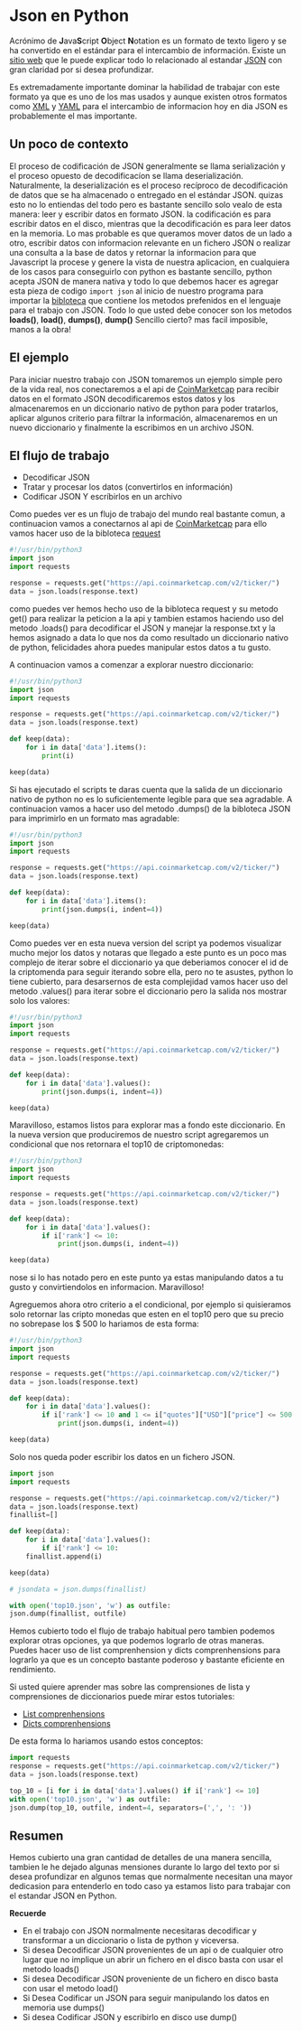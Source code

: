 # Json en Python

Acrónimo de **J**ava**S**cript **O**bject **N**otation es un formato de texto ligero y se ha convertido en el estándar para el intercambio de información. Existe un [sitio web](https://www.json.org/) que le puede explicar todo lo relacionado al estandar [JSON](https://www.json.org/) con gran claridad por si desea profundizar.

Es extremadamente importante dominar la habilidad de trabajar con este formato ya que es uno de los mas usados y aunque existen otros formatos como [XML](https://en.wikipedia.org/wiki/XML) y [YAML](http://yaml.org/) para el intercambio de informacion hoy en dia JSON es probablemente el mas importante.

## Un poco de contexto

El proceso de codificación de JSON generalmente se llama serialización y el proceso opuesto de decodificacíon se llama deserialización. Naturalmente, la deserialización es el proceso recíproco de decodificación de datos que se ha almacenado o entregado en el estándar JSON. quizas esto no lo entiendas del todo pero es bastante sencillo solo vealo de esta manera: leer y escribir datos en formato JSON. la codificación es para escribir datos en el disco, mientras que la decodificación es para leer datos en la memoria. Lo mas probable es que queramos mover datos de un lado a otro, escribir datos con informacion relevante en un fichero JSON o realizar una consulta a la base de datos y retornar la informacion para que Javascript la procese y genere la vista de nuestra aplicacion, en cualquiera de los casos para conseguirlo con python es bastante sencillo, python acepta JSON de manera nativa y todo lo que debemos hacer es agregar esta pieza de codigo `import json` al inicio de nuestro programa para importar la [bibloteca](https://docs.python.org/3/library/json.html) que contiene los metodos prefenidos en el lenguaje para el trabajo con JSON. Todo lo que usted debe conocer son los metodos **loads()**, **load()**, **dumps()**, **dump()** Sencillo cierto? mas facil imposible, manos a la obra!

## El ejemplo

Para iniciar nuestro trabajo con JSON tomaremos un ejemplo simple pero de la vida real, nos conectaremos a el api de [CoinMarketcap](https://api.coinmarketcap.com/v2/ticker/) para recibir datos en el formato JSON decodificaremos estos datos y los almacenaremos en un diccionario nativo de python para poder tratarlos, aplicar algunos criterio para filtrar la información, almacenaremos en un nuevo diccionario y finalmente la escribimos en un archivo JSON.

## El flujo de trabajo

- Decodificar JSON
- Tratar y procesar los datos (convertirlos en información)
- Codificar JSON Y escríbirlos en un archivo

Como puedes ver es un flujo de trabajo del mundo real bastante comun, a continuacion vamos a conectarnos al api de [CoinMarketcap](https://api.coinmarketcap.com/v2/ticker/) para ello vamos hacer uso de la bibloteca [request](http://docs.python-requests.org/es/latest/)

```python
#!/usr/bin/python3
import json
import requests

response = requests.get("https://api.coinmarketcap.com/v2/ticker/")
data = json.loads(response.text)
```

como puedes ver hemos hecho uso de la bibloteca request y su metodo get() para realizar la peticion a la api y tambien estamos haciendo uso del metodo .loads() para decodificar el JSON y manejar la response.txt y la hemos asignado a data lo que nos da como resultado un diccionario nativo de python, felicidades ahora puedes manipular estos datos a tu gusto.

A continuacion vamos a comenzar a explorar nuestro diccionario:

```python
#!/usr/bin/python3
import json
import requests

response = requests.get("https://api.coinmarketcap.com/v2/ticker/")
data = json.loads(response.text)

def keep(data):
    for i in data['data'].items():
        print(i)

keep(data)
```

Si has ejecutado el scripts te daras cuenta que la salida de un diccionario nativo de python no es lo suficientemente legible para que sea agradable. A continuacion vamos a hacer uso del metodo .dumps() de la bibloteca JSON para imprimirlo en un formato mas agradable:

```python
#!/usr/bin/python3
import json
import requests

response = requests.get("https://api.coinmarketcap.com/v2/ticker/")
data = json.loads(response.text)

def keep(data):
    for i in data['data'].items():
        print(json.dumps(i, indent=4))

keep(data)
```

Como puedes ver en esta nueva version del script ya podemos visualizar mucho mejor los datos y notaras que llegado a este punto es un poco mas complejo de iterar sobre el diccionario ya que deberiamos conocer el id de la criptomenda para seguir iterando sobre ella, pero no te asustes, python lo tiene cubierto, para desarsernos de esta complejidad vamos hacer uso del metodo .values() para iterar sobre el diccionario pero la salida nos mostrar solo los valores:

```python
#!/usr/bin/python3
import json
import requests

response = requests.get("https://api.coinmarketcap.com/v2/ticker/")
data = json.loads(response.text)

def keep(data):
    for i in data['data'].values():
        print(json.dumps(i, indent=4))

keep(data)
```

Maravilloso, estamos listos para explorar mas a fondo este diccionario. En la nueva version que produciremos de nuestro script agregaremos un condicional que nos retornara el top10 de criptomonedas:

```python
#!/usr/bin/python3
import json
import requests

response = requests.get("https://api.coinmarketcap.com/v2/ticker/")
data = json.loads(response.text)

def keep(data):
    for i in data['data'].values():
        if i['rank'] <= 10:
            print(json.dumps(i, indent=4))

keep(data)
```

nose si lo has notado pero en este punto ya estas manipulando datos a tu gusto y convirtiendolos en informacion. Maravilloso!

Agreguemos ahora otro criterio a el condicional, por ejemplo si quisieramos solo retornar las cripto monedas que esten en el top10 pero que su precio no sobrepase los $ 500 lo hariamos de esta forma:

```python
#!/usr/bin/python3
import json
import requests

response = requests.get("https://api.coinmarketcap.com/v2/ticker/")
data = json.loads(response.text)

def keep(data):
    for i in data['data'].values():
        if i['rank'] <= 10 and 1 <= i["quotes"]["USD"]["price"] <= 500:
            print(json.dumps(i, indent=4))

keep(data)
```

Solo nos queda poder escribir los datos en un fichero JSON.

```python
import json
import requests

response = requests.get("https://api.coinmarketcap.com/v2/ticker/")
data = json.loads(response.text)
finallist=[]

def keep(data):
    for i in data['data'].values():
        if i['rank'] <= 10:
    finallist.append(i)

keep(data)

# jsondata = json.dumps(finallist)

with open('top10.json', 'w') as outfile:
json.dump(finallist, outfile)
```

Hemos cubierto todo el flujo de trabajo habitual pero tambien podemos explorar otras opciones, ya que podemos lograrlo de otras maneras. Puedes hacer uso de list comprenhension y dicts comprenhensions para lograrlo ya que es un concepto bastante poderoso y bastante eficiente en rendimiento.

Si usted quiere aprender mas sobre las comprensiones de lista y comprensiones de diccionarios puede mirar estos tutoriales:

- [List comprenhensions](#)
- [Dicts comprenhensions](#)

De esta forma lo hariamos usando estos conceptos:

```python
import requests
response = requests.get("https://api.coinmarketcap.com/v2/ticker/")
data = json.loads(response.text)

top_10 = [i for i in data['data'].values() if i['rank'] <= 10]
with open('top10.json', 'w') as outfile:
json.dump(top_10, outfile, indent=4, separators=(',', ': '))
```

## Resumen

Hemos cubierto una gran cantidad de detalles de una manera sencilla, tambien le he dejado algunas mensiones durante lo largo del texto por si desea profundizar en algunos temas que normalmente necesitan una mayor dedicasion para entenderlo en todo caso ya estamos listo para trabajar con el estandar JSON en Python.

**Recuerde**

- En el trabajo con JSON normalmente necesitaras decodificar y transformar a un diccionario o lista de python y viceversa.
- Si desea Decodificar JSON provenientes de un api o de cualquier otro lugar que no implique un abrir un fichero en el disco basta con usar el metodo loads()
- Si desea Decodificar JSON proveniente de un fichero en disco basta con usar el metodo load()
- Si Desea Codificar un JSON para seguir manipulando los datos en memoria use dumps()
- Si desea Codificar JSON y escribirlo en disco use dump()
